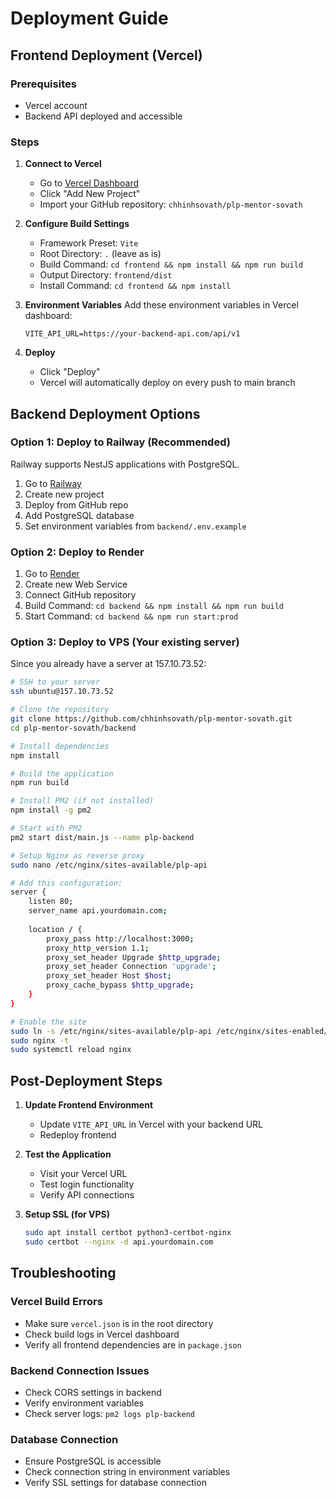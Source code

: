 # Deployment Guide

## Frontend Deployment (Vercel)

### Prerequisites
- Vercel account
- Backend API deployed and accessible

### Steps

1. **Connect to Vercel**
   - Go to [Vercel Dashboard](https://vercel.com/dashboard)
   - Click "Add New Project"
   - Import your GitHub repository: `chhinhsovath/plp-mentor-sovath`

2. **Configure Build Settings**
   - Framework Preset: `Vite`
   - Root Directory: `.` (leave as is)
   - Build Command: `cd frontend && npm install && npm run build`
   - Output Directory: `frontend/dist`
   - Install Command: `cd frontend && npm install`

3. **Environment Variables**
   Add these environment variables in Vercel dashboard:
   ```
   VITE_API_URL=https://your-backend-api.com/api/v1
   ```

4. **Deploy**
   - Click "Deploy"
   - Vercel will automatically deploy on every push to main branch

## Backend Deployment Options

### Option 1: Deploy to Railway (Recommended)
Railway supports NestJS applications with PostgreSQL.

1. Go to [Railway](https://railway.app)
2. Create new project
3. Deploy from GitHub repo
4. Add PostgreSQL database
5. Set environment variables from `backend/.env.example`

### Option 2: Deploy to Render
1. Go to [Render](https://render.com)
2. Create new Web Service
3. Connect GitHub repository
4. Build Command: `cd backend && npm install && npm run build`
5. Start Command: `cd backend && npm run start:prod`

### Option 3: Deploy to VPS (Your existing server)
Since you already have a server at 157.10.73.52:

```bash
# SSH to your server
ssh ubuntu@157.10.73.52

# Clone the repository
git clone https://github.com/chhinhsovath/plp-mentor-sovath.git
cd plp-mentor-sovath/backend

# Install dependencies
npm install

# Build the application
npm run build

# Install PM2 (if not installed)
npm install -g pm2

# Start with PM2
pm2 start dist/main.js --name plp-backend

# Setup Nginx as reverse proxy
sudo nano /etc/nginx/sites-available/plp-api

# Add this configuration:
server {
    listen 80;
    server_name api.yourdomain.com;
    
    location / {
        proxy_pass http://localhost:3000;
        proxy_http_version 1.1;
        proxy_set_header Upgrade $http_upgrade;
        proxy_set_header Connection 'upgrade';
        proxy_set_header Host $host;
        proxy_cache_bypass $http_upgrade;
    }
}

# Enable the site
sudo ln -s /etc/nginx/sites-available/plp-api /etc/nginx/sites-enabled/
sudo nginx -t
sudo systemctl reload nginx
```

## Post-Deployment Steps

1. **Update Frontend Environment**
   - Update `VITE_API_URL` in Vercel with your backend URL
   - Redeploy frontend

2. **Test the Application**
   - Visit your Vercel URL
   - Test login functionality
   - Verify API connections

3. **Setup SSL (for VPS)**
   ```bash
   sudo apt install certbot python3-certbot-nginx
   sudo certbot --nginx -d api.yourdomain.com
   ```

## Troubleshooting

### Vercel Build Errors
- Make sure `vercel.json` is in the root directory
- Check build logs in Vercel dashboard
- Verify all frontend dependencies are in `package.json`

### Backend Connection Issues
- Check CORS settings in backend
- Verify environment variables
- Check server logs: `pm2 logs plp-backend`

### Database Connection
- Ensure PostgreSQL is accessible
- Check connection string in environment variables
- Verify SSL settings for database connection